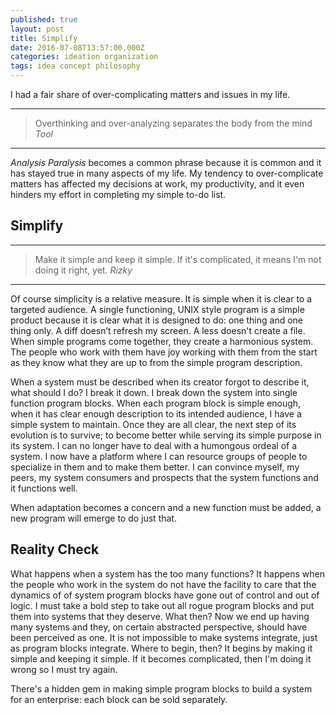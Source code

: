 ```yaml
---
published: true
layout: post
title: Simplify
date: 2016-07-08T13:57:00.000Z
categories: ideation organization
tags: idea concept philosophy
---
```


I had a fair share of over-complicating matters and issues in my life. 

---------------
>Overthinking and over-analyzing separates the body from the mind
>*Tool*
----

*Analysis Paralysis* becomes a common phrase because it is common and it has stayed true in many aspects of my life. My tendency to over-complicate matters has affected my decisions at work, my productivity, and it even hinders my effort in completing my simple to-do list. 

## Simplify
---
> Make it simple and keep it simple. If it's complicated, it means I'm not doing it right, yet.
> *Rizky* 
---

Of course simplicity is a relative measure. It is simple when it is clear to a targeted audience. A single functioning, UNIX style program is a simple product because it is clear what it is designed to do: one thing and one thing only. A diff doesn’t refresh my screen. A less doesn't create a file. When simple programs come together, they create a harmonious system. The people who work with them have joy working with them from the start as they know what they are up to from the simple program description. 

When a system must be described when its creator forgot to describe it, what should I do? I break it down. I break down the system into single function program blocks. When each program block is simple enough, when it has clear enough description to its intended audience, I have a simple system to maintain. Once they are all clear, the next step of its evolution is to survive; to become better while serving its simple purpose in its system. I can no longer have to deal with a humongous ordeal of a system. I now have a platform where I can resource groups of people to specialize in them and to make them better. I can convince myself, my peers, my system consumers and prospects that the system functions and it functions well.

When adaptation becomes a concern and a new function must be added, a new program will emerge to do just that. 

## Reality Check
What happens when a system has the too many functions? It happens when the people who work in the system do not have the facility to care that the dynamics of of system program blocks have gone out of control and out of logic. I must take a bold step to take out all rogue program blocks and put them into systems that they deserve. What then? Now we end up having many systems and they, on certain abstracted perspective, should have been perceived as one. It is not impossible to make systems integrate, just as program blocks integrate. Where to begin, then? It begins by making it simple and keeping it simple. If it becomes complicated, then I'm doing it wrong so I must try again. 

There's a hidden gem in making simple program blocks to build a system for an enterprise: each block can be sold separately. 

